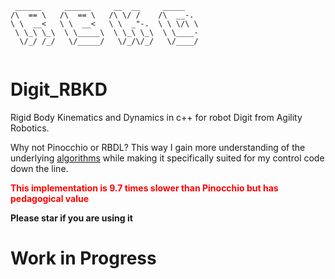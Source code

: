 ```
 ______     ______     __  __     _____    
/\  == \   /\  == \   /\ \/ /    /\  __-.  
\ \  __<   \ \  __<   \ \  _"-.  \ \ \/\ \ 
 \ \_\ \_\  \ \_____\  \ \_\ \_\  \ \____- 
  \/_/ /_/   \/_____/   \/_/\/_/   \/____/ 
  
```                                        


# Digit_RBKD
Rigid Body Kinematics and Dynamics in c++ for robot Digit from Agility Robotics. 

Why not Pinocchio or RBDL? This way I gain more understanding of the underlying [algorithms](https://royfeatherstone.org/spatial/v2/) while making it specifically suited for my control code down the line. 

<font color='red'>**This implementation is 9.7 times slower than Pinocchio but has pedagogical value**</font>


**Please star if you are using it** 
# Work in Progress

